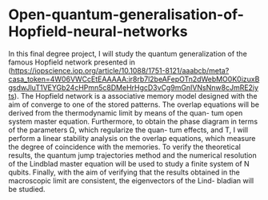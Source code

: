 # Open-quantum-generalisation-of-Hopfield-neural-networks
In this final degree project, I will study the quantum generalization of the famous Hopfield network presented in (https://iopscience.iop.org/article/10.1088/1751-8121/aaabcb/meta?casa_token=4W06VWCcEtEAAAAA:ir8rb7l2beAFepOTn2dWebMO0K0izuxBgsdwJluT1VEYGb24cHPmn5c8DMeHrHgcD3vCg9mGnIVNsNnw8cJmRE2iyts). The Hopfield
network is a associative memory model designed with the aim of
converge to one of the stored patterns. The overlap equations will
be derived from the thermodynamic limit by means of the quan-
tum open system master equation. Furthermore, to obtain the phase
diagram in terms of the parameters Ω, which regularize the quan-
tum effects, and T, I will perform a linear stability analysis on the
overlap equations, which measure the degree of coincidence with
the memories. To verify the theoretical results, the quantum jump
trajectories method and the numerical resolution of the Lindblad
master equation will be used to study a finite system of N qubits. Finally, with the aim of verifying that the results obtained
in the macroscopic limit are consistent, the eigenvectors of the Lind-
bladian will be studied.
